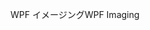 <span data-ttu-id="6e4a0-101">WPF イメージング</span><span class="sxs-lookup"><span data-stu-id="6e4a0-101">WPF Imaging</span></span>